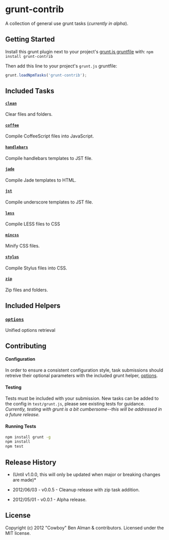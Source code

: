 # grunt-contrib

A collection of general use grunt tasks (*currently in alpha*).

## Getting Started
Install this grunt plugin next to your project's [grunt.js gruntfile][getting_started] with: `npm install grunt-contrib`

Then add this line to your project's `grunt.js` gruntfile:

```javascript
grunt.loadNpmTasks('grunt-contrib');
```

[grunt]: https://github.com/cowboy/grunt
[getting_started]: https://github.com/cowboy/grunt/blob/master/docs/getting_started.md

## Included Tasks
#### [`clean`](/gruntjs/grunt-contrib/blob/master/docs/clean.md)
Clear files and folders.

#### [`coffee`](/gruntjs/grunt-contrib/blob/master/docs/coffee.md)
Compile CoffeeScript files into JavaScript.

#### [`handlebars`](/gruntjs/grunt-contrib/blob/master/docs/handlebars.md)
Compile handlebars templates to JST file.

#### [`jade`](/gruntjs/grunt-contrib/blob/master/docs/jade.md)
Compile Jade templates to HTML.

#### [`jst`](/gruntjs/grunt-contrib/blob/master/docs/jst.md)
Compile underscore templates to JST file.

#### [`less`](/gruntjs/grunt-contrib/blob/master/docs/less.md)
Compile LESS files to CSS

#### [`mincss`](/gruntjs/grunt-contrib/blob/master/docs/mincss.md)
Minify CSS files.

#### [`stylus`](/gruntjs/grunt-contrib/blob/master/docs/stylus.md)
Compile Stylus files into CSS.

#### [`zip`](/gruntjs/grunt-contrib/blob/master/docs/zip.md)
Zip files and folders.

## Included Helpers
### [`options`](/gruntjs/grunt-contrib/blob/master/docs/helpers.md#options)
Unified options retrieval

## Contributing

#### Configuration
In order to ensure a consistent configuration style, task submissions should retreive their optional parameters with the included grunt helper, [options](/gruntjs/grunt-contrib/blob/master/docs/options.md).

#### Testing
Tests must be included with your submission.  New tasks can be added to the config in `test/grunt.js`, please see existing tests for guidance.  *Currently, testing with grunt is a bit cumbersome--this will be addressed in a future release.*

#### Running Tests
```bash
npm install grunt -g
npm install
npm test
```

## Release History
* (Until v1.0.0, this will only be updated when major or breaking changes are made)*

* 2012/06/03 - v0.0.5 - Cleanup release with zip task addition.
* 2012/05/01 - v0.0.1 - Alpha release.

## License
Copyright (c) 2012 "Cowboy" Ben Alman & contributors.
Licensed under the MIT license.
